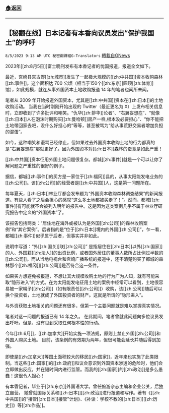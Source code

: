 ###  [:house:返回](README.md)
---


## 【秘翻在线】日本记者有本香向议员发出“保护我国土”的呼吁
`8/5/2023 9:13 AM UTC 秘密翻譯組G-Translators` [轉載自GNews](https://gnews.org/articles/1527557)

2023年[[zh:8月5日]]富士晚刊发布有本香记者的忧国报道，报道全文如下。

最近，宫崎县宫古野[[zh:城市]]发生了一起极大规模的[[zh:中共国]]资本收购森林[[zh:事件]]。这个面积达 700 公顷（相当于150个[[zh:东京]]圆顶[[zh:体育]]馆），如此规模，就连从事外国资本土地收购报道 14 年的笔者也闻所未闻。

笔者从 2009 年开始报道外国资本，尤其是[[zh:中共国]]资本在[[zh:日本]]的土地收购活动。 当我在当时刚刚开始出现的 Twitter（最近更名为 X）上发布相关信息时，立即收到了许多批评和嘲笑。“仇华[[zh:排华]]论者”、“右翼妄想症”、“就像[[zh:日本]]人在泡沫时期购买[[zh:曼哈顿]]房产一样,根本没必要担心”、“你不能把土地带回家去吧，没什么好担心的”等等，甚至被骂为“给从事荒野交易者增加负担的混蛋”。

如今，这种嘲笑和谩骂已经停止，但如果过去外国资本收购土地的行为都真的是“右翼妄想症”那就更好了。因为外国资本对[[zh:日本]]森林的蚕食是如此严重！

[[zh:中共国]]资本征用外国土地问题很复杂。都城[[zh:事件]]就是一个可以让你了解问题之严重性的很好的例子。

据信，都城[[zh:事件]]的买方是一家位于[[zh:福冈]]县的，从事太阳能发电业务的[[zh:公司]]。该[[zh:公司]]的经营者是[[zh:中共国]]人，这是第一问题所在。

每年夏天，[[zh:日本]]林业厅都会发布题为“外国资本收购森林调查结果”的新闻报道。有些人看了之后会担心的感叹“这么多土地都被买走了！”。然而，都城[[zh:事件]]有可能就不会被列入明年的报告中。这是因为这类案例几乎不属于林业厅研究报告中定义的“外国资本”了。

该报告包括两类：“居住地在海外或被认为是外国[[zh:公司]]的森林收购案例”和“其它案例”。后者指的是“位于[[zh:日本]]境内的外国[[zh:公司]]”，乍一看，都城[[zh:事件]]似乎属于后者，但事实并非如此。

说明中写道：“外[[zh:国关]]联[[zh:公司]]” 是指居住在[[zh:日本]]以外[[zh:国家]]的人、外国籍[[zh:法人]]的出资比例，或者国外居住的董事人数所占比例过半数的[[zh:公司]]。而从当地电视台和宫崎广播系统的报道中，还不清楚购买了都城的森林那个[[zh:福冈]][[zh:公司]]是否符合这一条件。

如果买方想避免被报道，不想让其大规模收购土地的行为广为人知，就有可能采取“隐形进入”的方式。在为太阳能发电征用土地的案例中经常可以看到，土地很容易被一家幌子[[zh:公司]]（如有限责任[[zh:公司]]）收购，该[[zh:公司]]随后可以换个投资者，土地就成了外国投资者的财产。这就是所谓的“隐形进入”。

与外资获取土地相关的问题还有很多，但第一个主要问题就是难以掌握真实情况。

笔者对这一问题的报道已有 14 年之久。 在此期间，笔者曾就此问题向多位议员发出呼吁。但是，没有见到采取任何根本性的行动。

今年[[zh:6月]]，[[zh:加拿大]]开始实施一项法规，原则上禁止外国[[zh:公司]]和外国人购买土地。 目前，该条例的有效期为两年，但很可能会延长并随后得到加强。

即使是[[zh:加拿大]]等国土面积较大的移民[[zh:国家]]，近年来也实施了此类限制。当这些[[zh:国家]]的[[zh:政府]]和议会意识到外国资本渗透的危险时，他们会立即做出反应，并在短时间内进行监管。而我的[[zh:国家]]的[[zh:政治]]是多么愚蠢！这很令人担心！

有本香记者，毕业于[[zh:东京]]外国语大学。曾任旅游杂志主编和企业公关，后独立自营。 她曾就国际关系和[[zh:日本]][[zh:政治]]进行报道和写作。著有《[[zh:中共国]]的“接管[[zh:日本]]接管”计划》、《补读：学校不教的[[zh:日本]][[zh:历史]]》等[[zh:作品]]。
